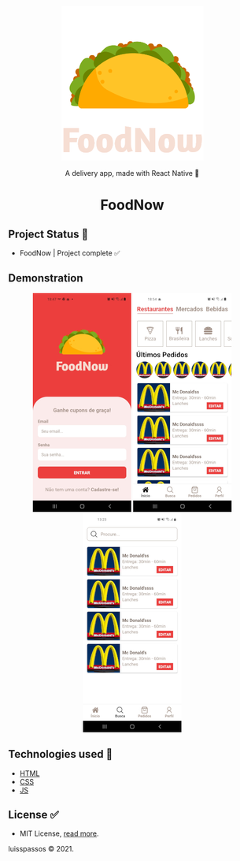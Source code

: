 <p align="center">
  <img src="./assets/LogoLogin.png" alt="FoodNowLogo" />
</p>

<p align="center">A delivery app, made with React Native 💜</p>
<h1 align="center">FoodNow</h1>

## Project Status :construction:
- FoodNow | Project complete :white_check_mark:

## Demonstration

<p align="center"> 
<img src="assets/img1.jpg" alt="image1" /> <img src="assets/img2.jpg" alt="image2" /> <img src="assets/img3.jpg" alt="image3" /> 
</p>

## Technologies used :scroll:
- <a href="https://developer.mozilla.org/pt-BR/docs/Web/HTML">HTML</a>
- <a href="https://developer.mozilla.org/pt-BR/docs/Web/CSS">CSS</a>
- <a href="https://developer.mozilla.org/pt-BR/docs/Web/JavaScript">JS</a>

## License :white_check_mark:

- MIT License, <a href="./LICENSE">read more<a/>.
<p>luisspassos &copy; 2021.</p>
